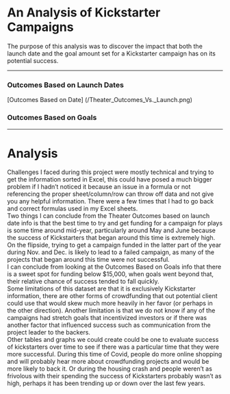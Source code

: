 # An Analysis of Kickstarter Campaigns
The purpose of this analysis was to discover the impact that both the launch date and the goal amount set for a Kickstarter campaign has on its potential success. 

---
### Outcomes Based on Launch Dates
[Outcomes Based on Date] (/Theater_Outcomes_Vs._Launch.png)
### Outcomes Based on Goals

---
# Analysis
Challenges I faced during  this project were mostly technical and trying to get the information sorted in Excel, this could have posed a much bigger problem if I hadn’t noticed it because an issue in a formula or not referencing the proper sheet/column/row can throw off data and not give you any helpful information. There were a few times that I had to go back and correct formulas used in my Excel sheets.  
Two things I can conclude from the Theater Outcomes based on launch date info is that the best time to try and get funding for a campaign for plays is some time around mid-year, particularly around May and June because the success of Kickstarters that began around this time is extremely high. On the flipside, trying to get a campaign funded in the latter part of the year during Nov. and Dec. is likely to lead to a failed campaign, as many of the projects that began around this time were not successful.  
I can conclude from looking at the Outcomes Based on Goals info that there is a sweet spot for funding below $15,000, when goals went beyond that, their relative chance of success tended to fall quickly.  
Some limitations of this dataset are that it is exclusively Kickstarter information, there are other forms of crowdfunding that out potential client could use that would skew much more heavily in her favor (or perhaps in the other direction). Another limitation is that we do not know if any of the campaigns had stretch goals that incentivized investors or if there was another factor that influenced success such as communication from the project leader to the backers.  
Other tables and graphs we could create could be one to evaluate success of kickstarters over time to see if there was a particular time that they were more successful. During this time of Covid, people do more online shopping and will probably hear more about crowdfunding projects and would be more likely to back it. Or during the housing crash and people weren’t as frivolous with their spending the success of Kickstarters probably wasn’t as high, perhaps it has been trending up or down over the last few years.
